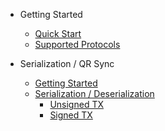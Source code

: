 - Getting Started

  - [Quick Start](readme.md#getting-started)
  - [Supported Protocols](readme.md#supported-protocols)

- Serialization / QR Sync

  - [Getting Started](serialization.md#getting-started)
  - [Serialization / Deserialization](serialization/serializer.md)
    - [Unsigned TX](serialization/serializer.md#request-to-sign-a-tx-from-a-compatible-app-eg-airgap-vault)
    - [Signed TX](serialization/serializer.md#request-to-broadcast-a-signed-transaction)
